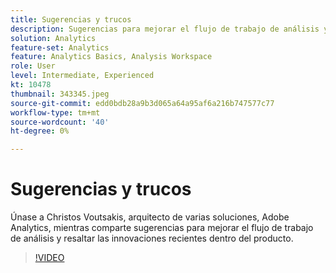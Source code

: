 ```yaml
---
title: Sugerencias y trucos
description: Sugerencias para mejorar el flujo de trabajo de análisis y resalta las innovaciones recientes en Adobe Analytics
solution: Analytics
feature-set: Analytics
feature: Analytics Basics, Analysis Workspace
role: User
level: Intermediate, Experienced
kt: 10478
thumbnail: 343345.jpeg
source-git-commit: edd0bdb28a9b3d065a64a95af6a216b747577c77
workflow-type: tm+mt
source-wordcount: '40'
ht-degree: 0%

---
```


# Sugerencias y trucos

Únase a Christos Voutsakis, arquitecto de varias soluciones, Adobe Analytics, mientras comparte sugerencias para mejorar el flujo de trabajo de análisis y resaltar las innovaciones recientes dentro del producto.

>[!VIDEO](https://video.tv.adobe.com/v/343345/?quality=12&learn=on)
